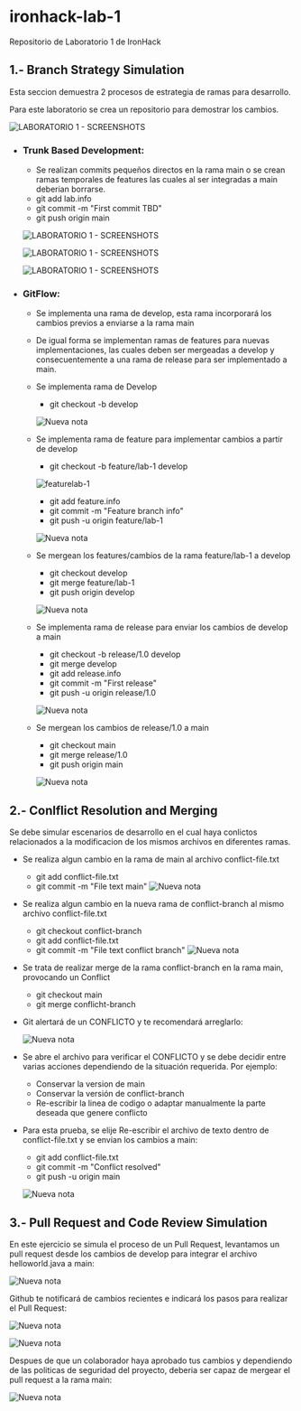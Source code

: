 # ironhack-lab-1
Repositorio de Laboratorio 1 de IronHack

## 1.- Branch Strategy Simulation

Esta seccion demuestra 2 procesos de estrategia de ramas para desarrollo.

Para este laboratorio se crea un repositorio para demostrar los cambios.


![LABORATORIO 1 - SCREENSHOTS](https://github.com/MiguelPalmaDF/ironhack-lab-1/assets/129919164/27e2b7e8-c47e-4d0b-b3af-c5fdea61edd3)


- ### Trunk Based Development:
  - Se realizan commits pequeños directos en la rama main o se crean ramas temporales de features las cuales al ser integradas a main deberian borrarse.
  - git add lab.info
  - git commit -m "First commit TBD"
  - git push origin main

  ![LABORATORIO 1 - SCREENSHOTS](https://github.com/MiguelPalmaDF/ironhack-lab-1/assets/129919164/03073f8e-1eee-4d66-9df9-7f062d8e5aa0)

  ![LABORATORIO 1 - SCREENSHOTS](https://github.com/MiguelPalmaDF/ironhack-lab-1/assets/129919164/8014894a-24c9-47b6-8f4d-8497306c4602)

  ![LABORATORIO 1 - SCREENSHOTS](https://github.com/MiguelPalmaDF/ironhack-lab-1/assets/129919164/d0bfb897-8ba8-4b51-bf23-bb2939ff1f51)


  
- ### GitFlow:
  - Se implementa una rama de develop, esta rama incorporará los cambios previos a enviarse a la rama main
  - De igual forma se implementan ramas de features para nuevas implementaciones, las cuales deben ser mergeadas a develop y consecuentemente a una rama de release para ser implementado a main.

  - Se implementa rama de Develop
    - git checkout -b develop

    ![Nueva nota](https://github.com/MiguelPalmaDF/ironhack-lab-1/assets/129919164/c8eaf5c5-49c7-45f1-a5b3-5b7a30c9a2a2)

  - Se implementa rama de feature para implementar cambios a partir de develop
    - git checkout -b feature/lab-1 develop

    ![featurelab-1](https://github.com/MiguelPalmaDF/ironhack-lab-1/assets/129919164/5ad721a9-84b5-422e-9bdc-429188557714)
 
    - git add feature.info
    - git commit -m "Feature branch info"
    - git push -u origin feature/lab-1
    
    ![Nueva nota](https://github.com/MiguelPalmaDF/ironhack-lab-1/assets/129919164/72f39bae-4fa5-439d-8ee8-a29b2c7d4a25)


  - Se mergean los features/cambios de la rama feature/lab-1 a develop
    - git checkout develop
    - git merge feature/lab-1
    - git push origin develop
    
    ![Nueva nota](https://github.com/MiguelPalmaDF/ironhack-lab-1/assets/129919164/42c00f2c-e801-40bf-8ad9-09a4dd598f74)

  - Se implementa rama de release para enviar los cambios de develop a main
    - git checkout -b release/1.0 develop
    - git merge develop
    - git add release.info
    - git commit -m "First release"
    - git push -u origin release/1.0

    ![Nueva nota](https://github.com/MiguelPalmaDF/ironhack-lab-1/assets/129919164/51b34227-d906-4c48-927c-8188f8e7a65c)

  - Se mergean los cambios de release/1.0 a main
    - git checkout main
    - git merge release/1.0
    - git push origin main

    ![Nueva nota](https://github.com/MiguelPalmaDF/ironhack-lab-1/assets/129919164/f08fb8ad-04b8-4d77-b2b2-a5dfed5b9a68)


## 2.- Conlflict Resolution and Merging

Se debe simular escenarios de desarrollo en el cual haya conlictos relacionados a la modificacion de los mismos archivos en diferentes ramas.

- Se realiza algun cambio en la rama de main al archivo conflict-file.txt
  - git add conflict-file.txt
  - git commit -m "File text main"
  ![Nueva nota](https://github.com/MiguelPalmaDF/ironhack-lab-1/assets/129919164/672c5da6-c073-4489-aca5-80f74fde796d)


- Se realiza algun cambio en la nueva rama de conflict-branch al mismo archivo conflict-file.txt
  - git checkout conflict-branch
  - git add conflict-file.txt
  - git commit -m "File text conflict branch"
  ![Nueva nota](https://github.com/MiguelPalmaDF/ironhack-lab-1/assets/129919164/d8b101f5-70a4-437a-9296-9e3798b57bdc)

- Se trata de realizar merge de la rama conflict-branch en la rama main, provocando un Conflict
  - git checkout main
  - git merge conflicht-branch
 
- Git alertará de un CONFLICTO y te recomendará arreglarlo:

  ![Nueva nota](https://github.com/MiguelPalmaDF/ironhack-lab-1/assets/129919164/93eceeaa-747a-43da-b56d-4b3284a782a0)

- Se abre el archivo para verificar el CONFLICTO y se debe decidir entre varias acciones dependiendo de la situación requerida. Por ejemplo:
  - Conservar la version de main
  - Conservar la versión de conflict-branch
  - Re-escribir la linea de codigo o adaptar manualmente la parte deseada que genere conflicto

- Para esta prueba, se elije Re-escribir el archivo de texto dentro de conflict-file.txt y se envian los cambios a main:
  - git add conflict-file.txt
  - git commit -m "Conflict resolved"
  - git push -u origin main

  ![Nueva nota](https://github.com/MiguelPalmaDF/ironhack-lab-1/assets/129919164/38323fd4-c3eb-455d-86c6-c97427cfbc68)


## 3.- Pull Request and Code Review Simulation

En este ejercicio se simula el proceso de un Pull Request, levantamos un pull request desde los cambios de develop para integrar el archivo helloworld.java a main:

![Nueva nota](https://github.com/MiguelPalmaDF/ironhack-lab-1/assets/129919164/2b03d46d-2145-402f-85f4-0d5aaf831102)


Github te notificará de cambios recientes e indicará los pasos para realizar el Pull Request:

![Nueva nota](https://github.com/MiguelPalmaDF/ironhack-lab-1/assets/129919164/47627461-10b2-42a8-a2f0-c2d7e2de5241)


![Nueva nota](https://github.com/MiguelPalmaDF/ironhack-lab-1/assets/129919164/efd7e80d-31f0-4c22-8810-7b32a69044f2)


Despues de que un colaborador haya aprobado tus cambios y dependiendo de las politicas de seguridad del proyecto, deberia ser capaz de mergear el pull request a la rama main:

![Nueva nota](https://github.com/MiguelPalmaDF/ironhack-lab-1/assets/129919164/4921bb64-c4e8-4548-bbae-ab237a8e6751)


  
